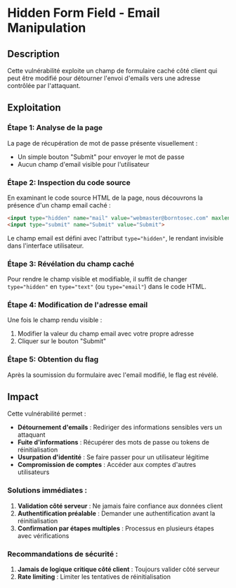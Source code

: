 # Hidden Form Field - Email Manipulation

## Description
Cette vulnérabilité exploite un champ de formulaire caché côté client qui peut être modifié pour détourner l'envoi d'emails vers une adresse contrôlée par l'attaquant.

## Exploitation

### Étape 1: Analyse de la page
La page de récupération de mot de passe présente visuellement :
- Un simple bouton "Submit" pour envoyer le mot de passe
- Aucun champ d'email visible pour l'utilisateur

### Étape 2: Inspection du code source
En examinant le code source HTML de la page, nous découvrons la présence d'un champ email caché :

```html
<input type="hidden" name="mail" value="webmaster@borntosec.com" maxlength="15">
<input type="submit" name="Submit" value="Submit">
```
Le champ email est défini avec l'attribut `type="hidden"`, le rendant invisible dans l'interface utilisateur.

### Étape 3: Révélation du champ caché
Pour rendre le champ visible et modifiable, il suffit de changer `type="hidden"` en `type="text"` (ou `type="email"`) dans le code HTML.

### Étape 4: Modification de l'adresse email
Une fois le champ rendu visible :
1. Modifier la valeur du champ email avec votre propre adresse
2. Cliquer sur le bouton "Submit"

### Étape 5: Obtention du flag
Après la soumission du formulaire avec l'email modifié, le flag est révélé.

## Impact
Cette vulnérabilité permet :
- **Détournement d'emails** : Rediriger des informations sensibles vers un attaquant
- **Fuite d'informations** : Récupérer des mots de passe ou tokens de réinitialisation
- **Usurpation d'identité** : Se faire passer pour un utilisateur légitime
- **Compromission de comptes** : Accéder aux comptes d'autres utilisateurs

### Solutions immédiates :
1. **Validation côté serveur** : Ne jamais faire confiance aux données client
2. **Authentification préalable** : Demander une authentification avant la réinitialisation
3. **Confirmation par étapes multiples** : Processus en plusieurs étapes avec vérifications

### Recommandations de sécurité :
1. **Jamais de logique critique côté client** : Toujours valider côté serveur
4. **Rate limiting** : Limiter les tentatives de réinitialisation
